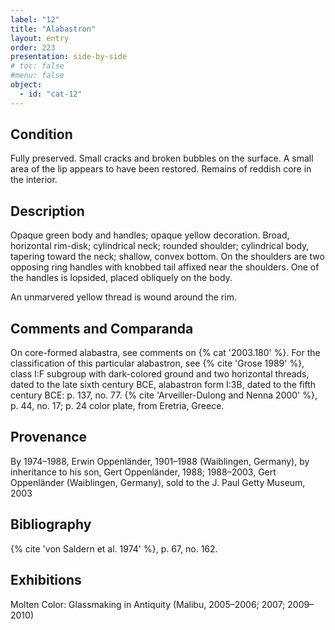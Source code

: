 ```yaml
---
label: "12"
title: "Alabastron"
layout: entry
order: 223
presentation: side-by-side
# toc: false
#menu: false 
object:
  - id: "cat-12"
---
```


## Condition

Fully preserved. Small cracks and broken bubbles on the surface. A small area of the lip appears to have been restored. Remains of reddish core in the interior.

## Description

Opaque green body and handles; opaque yellow decoration. Broad, horizontal rim-disk; cylindrical neck; rounded shoulder; cylindrical body, tapering toward the neck; shallow, convex bottom. On the shoulders are two opposing ring handles with knobbed tail affixed near the shoulders. One of the handles is lopsided, placed obliquely on the body.

An unmarvered yellow thread is wound around the rim.

## Comments and Comparanda

On core-formed alabastra, see comments on {% cat '2003.180' %}. For the classification of this particular alabastron, see {% cite 'Grose 1989' %}, class I:F subgroup with dark-colored ground and two horizontal threads, dated to the late sixth century BCE, alabastron form I:3B, dated to the fifth century BCE: p. 137, no. 77. {% cite 'Arveiller-Dulong and Nenna 2000' %}, p. 44, no. 17; p. 24 color plate, from Eretria, Greece.

## Provenance

By 1974–1988, Erwin Oppenländer, 1901–1988 (Waiblingen, Germany), by inheritance to his son, Gert Oppenländer, 1988; 1988–2003, Gert Oppenländer (Waiblingen, Germany), sold to the J. Paul Getty Museum, 2003

## Bibliography

{% cite 'von Saldern et al. 1974' %}, p. 67, no. 162.

## Exhibitions

Molten Color: Glassmaking in Antiquity (Malibu, 2005–2006; 2007; 2009–2010)